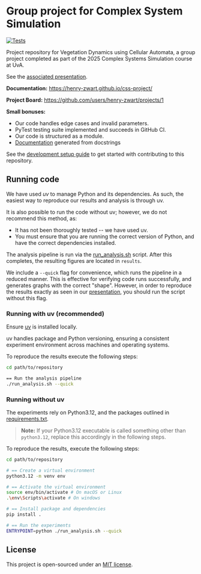 # Group project for Complex System Simulation

[![Tests](https://github.com/henry-zwart/css-project/actions/workflows/test.yml/badge.svg)](https://github.com/henry-zwart/css-project/actions/workflows/test.yml)

Project repository for Vegetation Dynamics using Cellular Automata, a group project
completed as part of the 2025 Complex Systems Simulation course at UvA. 

See the [associated presentation](presentation.pdf).

**Documentation:** https://henry-zwart.github.io/css-project/

**Project Board:** https://github.com/users/henry-zwart/projects/1

**Small bonuses:** 
- Our code handles edge cases and invalid parameters.
- PyTest testing suite implemented and succeeds in GitHub CI.
- Our code is structured as a module.
- [Documentation](https://henry-zwart.github.io/css-project/) generated from docstrings

See the [development setup guide](DEVELOPMENT.md) to get started with contributing
to this repository.

## Running code

We have used _uv_ to manage Python and its dependencies. As such, the easiest way 
to reproduce our results and analysis is through uv. 

It is also possible to run the code without uv; however, we do not recommend this 
method, as:
- It has not been thoroughly tested -- we have used uv.
- You must ensure that you are running the correct version of Python, and have the
    correct dependencies installed.

The analysis pipeline is run via the [run_analysis.sh](run_analysis.sh) script. 
After this completes, the resulting figures are located in `results`.

We include a `--quick` flag for convenience, which runs the pipeline in a reduced 
manner. This is effective for verifying code runs successfully, and generates 
graphs with the correct "shape". However, in order to reproduce the results exactly
as seen in our [presentation](presentation.pdf), you should run the 
script without this flag.

### Running with uv (recommended)

Ensure [uv](https://github.com/astral-sh/uv) is installed locally.

uv handles package and Python versioning, ensuring a consistent experiment environment across machines and operating systems.

To reproduce the results execute the following steps:

```zsh
cd path/to/repository

== Run the analysis pipeline
./run_analysis.sh --quick
```


### Running without uv

The experiments rely on Python3.12, and the packages outlined in [requirements.txt](requirements.txt).

> **Note:** If your Python3.12 executable is called something other than `python3.12`, replace this accordingly in the following steps.

To reproduce the results, execute the following steps:

```zsh
cd path/to/repository

# == Create a virtual environment
python3.12 -m venv env

# == Activate the virtual environment
source env/bin/activate # On macOS or Linux
.\env\Scripts\activate # On windows

# == Install package and dependencies
pip install .

# == Run the experiments
ENTRYPOINT=python ./run_analysis.sh --quick
```

## License

This project is open-sourced under an [MIT license](LICENSE.md).
